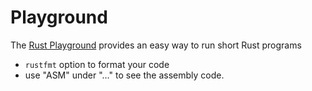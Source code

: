 # Playground

The [Rust Playground](https://play.rust-lang.org/) provides an easy way to run short Rust programs

- `rustfmt` option to format your code
- use "ASM" under "…" to see the assembly code.
